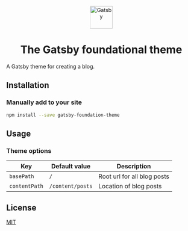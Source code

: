 <p align="center">
  <a href="https://www.gatsbyjs.org">
    <img alt="Gatsby" src="https://www.gatsbyjs.org/monogram.svg" width="60" />
  </a>
</p>
<h1 align="center">
  The Gatsby foundational theme
</h1>

A Gatsby theme for creating a blog.

## Installation

### Manually add to your site

```sh
npm install --save gatsby-foundation-theme
```

## Usage

### Theme options

| Key           | Default value    | Description                 |
| ------------- | ---------------- | --------------------------- |
| `basePath`    | `/`              | Root url for all blog posts |
| `contentPath` | `/content/posts` | Location of blog posts      |

## License

[MIT](https://choosealicense.com/licenses/mit/)
